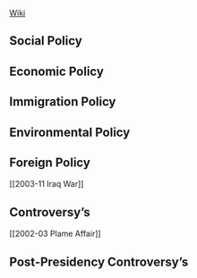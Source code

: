[Wiki](https://en.wikipedia.org/wiki/George_W._Bush)
## Social Policy

## Economic Policy

## Immigration Policy

## Environmental Policy

## Foreign Policy
[[2003-11 Iraq War]]
## Controversy’s

[[2002-03 Plame Affair]]
## Post-Presidency Controversy’s
